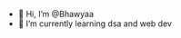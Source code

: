 - 👋 Hi, I’m @Bhawyaa
- 🌱 I’m currently learning dsa and web dev

<!---
Bhawyaa308/Bhawyaa308 is a ✨ special ✨ repository because its `README.md` (this file) appears on your GitHub profile.
You can click the Preview link to take a look at your changes.
--->
